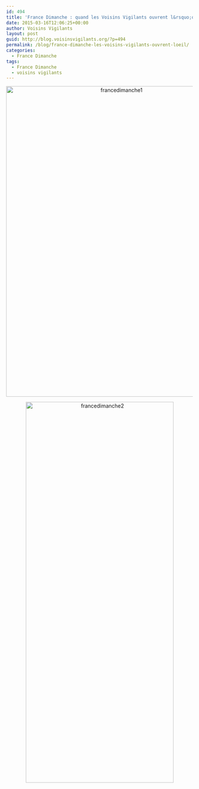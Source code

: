 ```yaml
---
id: 494
title: 'France Dimanche : quand les Voisins Vigilants ouvrent l&rsquo;oeil !'
date: 2015-03-16T12:06:25+00:00
author: Voisins Vigilants
layout: post
guid: http://blog.voisinsvigilants.org/?p=494
permalink: /blog/france-dimanche-les-voisins-vigilants-ouvrent-loeil/
categories:
  - France Dimanche
tags:
  - France Dimanche
  - voisins vigilants
---
```

<p style="text-align: center;">
  <a href="http://blog.voisinsvigilants.org/wp-content/uploads/2015/03/francedimanche12.jpg"><img class="alignnone size-full wp-image-495" src="http://blog.voisinsvigilants.org/wp-content/uploads/2015/03/francedimanche12.jpg" alt="francedimanche1" width="607" height="835" /></a>
</p>

<p style="text-align: center;">
  <a href="http://blog.voisinsvigilants.org/wp-content/uploads/2015/03/francedimanche22.jpg"><img class="alignnone size-large wp-image-496" src="http://blog.voisinsvigilants.org/wp-content/uploads/2015/03/francedimanche22-399x1024.jpg" alt="francedimanche2" width="399" height="1024" /></a>
</p>